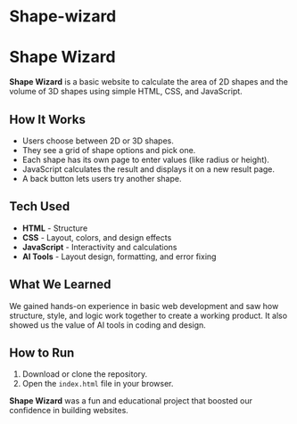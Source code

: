 # Shape-wizard

<h1>Shape Wizard</h1>

<p><strong>Shape Wizard</strong> is a basic website to calculate the area of 2D shapes and the volume of 3D shapes using simple HTML, CSS, and JavaScript.</p>

<h2>How It Works</h2>
<ul>
  <li>Users choose between 2D or 3D shapes.</li>
  <li>They see a grid of shape options and pick one.</li>
  <li>Each shape has its own page to enter values (like radius or height).</li>
  <li>JavaScript calculates the result and displays it on a new result page.</li>
  <li>A back button lets users try another shape.</li>
</ul>

<h2>Tech Used</h2>
<ul>
  <li><strong>HTML</strong> - Structure</li>
  <li><strong>CSS</strong> - Layout, colors, and design effects</li>
  <li><strong>JavaScript</strong> - Interactivity and calculations</li>
  <li><strong>AI Tools</strong> - Layout design, formatting, and error fixing</li>
</ul>

<h2>What We Learned</h2>
<p>We gained hands-on experience in basic web development and saw how structure, style, and logic work together to create a working product. It also showed us the value of AI tools in coding and design.</p>

<h2>How to Run</h2>
<ol>
  <li>Download or clone the repository.</li>
  <li>Open the <code>index.html</code> file in your browser.</li>
</ol>

<p><strong>Shape Wizard</strong> was a fun and educational project that boosted our confidence in building websites.</p>
